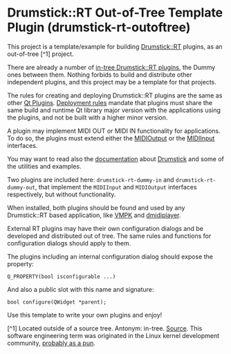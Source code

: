 # Drumstick::RT Out-of-Tree Template Plugin (drumstick-rt-outoftree)

This project is a template/example for building [Drumstick::RT](https://github.com/pedrolcl/drumstick) plugins, as an out-of-tree [^1] project.

There are already a number of [in-tree Drumstick::RT plugins](https://github.com/pedrolcl/drumstick/tree/master/library/rt-backends), the Dummy ones between them. Nothing forbids to build and distribute other independent plugins, and this project may be a template for that projects.

The rules for creating and deploying Drumstick::RT plugins are the same as other [Qt Plugins](https://doc.qt.io/qt-6/plugins-howto.html#the-low-level-api-extending-qt-applications).
[Deployment rules](https://doc.qt.io/qt-6/deployment-plugins.html) mandate that plugins must share the same build and runtime Qt library major version with the applications using the plugins, and not be built with a higher minor version.

A plugin may implement MIDI OUT or MIDI IN functionality for applications. To do so, the plugins must extend either the [MIDIOutput](https://github.com/pedrolcl/drumstick/blob/master/library/include/drumstick/rtmidioutput.h) or the [MIDIInput](https://github.com/pedrolcl/drumstick/blob/master/library/include/drumstick/rtmidiinput.h) interfaces.

You may want to read also the [documentation](https://drumstick.sourceforge.io/docs/index.html) about [Drumstick](https://drumstick.sourceforge.io/) and some of the utilities and examples.

Two plugins are included here: `drumstick-rt-dummy-in` and `drumstick-rt-dummy-out`, that implement the `MIDIInput` and `MIDIOutput` interfaces respectively, but without functionality.

When installed, both plugins should be found and used by any Drumstick::RT based application, like [VMPK](https://vmpk.sourceforge.io) and [dmidiplayer](https://dmidiplayer.sourceforge.io).

External RT plugins may have their own configuration dialogs and be developed and distributed out of tree. The same rules and functions for configuration dialogs should apply to them.

The plugins including an internal configuration dialog should expose the property:

    Q_PROPERTY(bool isconfigurable ...)

And also a public slot with this name and signature:

    bool configure(QWidget *parent);

Use this template to write your own plugins and enjoy!

[^1] Located outside of a source tree. Antonym: in-tree‎. [Source](https://www.wordsense.eu/out-of-tree/). This software engineering term was originated in the Linux kernel development community, [probably as a pun](https://www.collinsdictionary.com/dictionary/english/out-of-your-tree).
